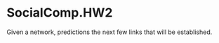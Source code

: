 SocialComp.HW2
==============

Given a network, predictions the next few links that will be established.
